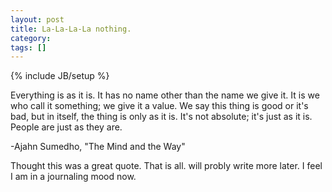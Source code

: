 ```yaml
---
layout: post
title: La-La-La-La nothing.
category: 
tags: []
---
```

{% include JB/setup %}

Everything is as it is. It has no name other than the name we give it. It
is we who call it something; we give it a value. We say this thing is
good or it's bad, but in itself, the thing is only as it is. It's not
absolute; it's just as it is. People are just as they are.

-Ajahn Sumedho, "The Mind and the Way"

Thought this was a great quote.  That is all.  will probly write more
later.  I feel I am in a journaling mood now.
